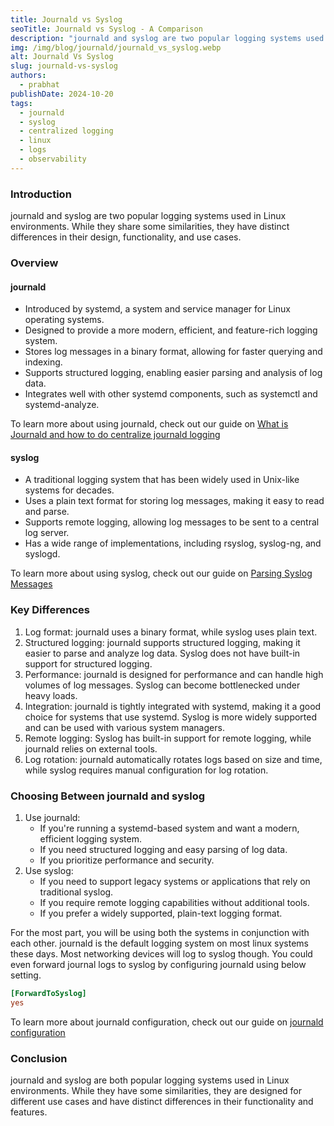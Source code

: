 ```yaml
---
title: Journald vs Syslog
seoTitle: Journald vs Syslog - A Comparison
description: "journald and syslog are two popular logging systems used in Linux environments. While they share some similarities, they have distinct differences in their design, functionality, and use cases."
img: /img/blog/journald/journald_vs_syslog.webp
alt: Journald Vs Syslog
slug: journald-vs-syslog
authors: 
  - prabhat
publishDate: 2024-10-20
tags:
  - journald
  - syslog
  - centralized logging
  - linux
  - logs
  - observability
---
```


### Introduction

journald and syslog are two popular logging systems used in Linux environments. While they share some similarities, they have distinct differences in their design, functionality, and use cases.

### Overview

#### journald

- Introduced by systemd, a system and service manager for Linux operating systems.
- Designed to provide a more modern, efficient, and feature-rich logging system.
- Stores log messages in a binary format, allowing for faster querying and indexing.
- Supports structured logging, enabling easier parsing and analysis of log data.
- Integrates well with other systemd components, such as systemctl and systemd-analyze.

To learn more about using journald, check out our guide on [What is Journald and how to do centralize journald logging](what-is-journald-and-how-to-do-centralized-journald-logging)

#### syslog

- A traditional logging system that has been widely used in Unix-like systems for decades.
- Uses a plain text format for storing log messages, making it easy to read and parse.
- Supports remote logging, allowing log messages to be sent to a central log server.
- Has a wide range of implementations, including rsyslog, syslog-ng, and syslogd.

To learn more about using syslog, check out our guide on [Parsing Syslog Messages](parsing-syslog-messages)

### Key Differences

1. Log format: journald uses a binary format, while syslog uses plain text.
1. Structured logging: journald supports structured logging, making it easier to parse and analyze log data. Syslog does not have built-in support for structured logging.
1. Performance: journald is designed for performance and can handle high volumes of log messages. Syslog can become bottlenecked under heavy loads.
1. Integration: journald is tightly integrated with systemd, making it a good choice for systems that use systemd. Syslog is more widely supported and can be used with various system managers.
1. Remote logging: Syslog has built-in support for remote logging, while journald relies on external tools. 
1. Log rotation: journald automatically rotates logs based on size and time, while syslog requires manual configuration for log rotation.


### Choosing Between journald and syslog

1. Use journald:
    - If you're running a systemd-based system and want a modern, efficient logging system.
    - If you need structured logging and easy parsing of log data.
    - If you prioritize performance and security.
2. Use syslog:
    - If you need to support legacy systems or applications that rely on traditional syslog.
    - If you require remote logging capabilities without additional tools.
    - If you prefer a widely supported, plain-text logging format.

For the most part, you will be using both the systems in conjunction with each other. journald is the default logging system on most linux systems these days. Most networking devices will log to syslog though. You could even forward journal logs to syslog by configuring journald using below setting.

```ini
[ForwardToSyslog] 
yes
```

To learn more about journald configuration, check out our guide on [journald configuration](journald-conf)

### Conclusion

journald and syslog are both popular logging systems used in Linux environments. While they have some similarities, they are designed for different use cases and have distinct differences in their functionality and features. 


